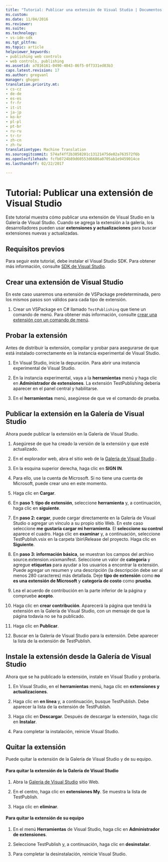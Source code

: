 ```yaml
---
title: "Tutorial: Publicar una extensión de Visual Studio | Documentos de Microsoft"
ms.custom: 
ms.date: 11/04/2016
ms.reviewer: 
ms.suite: 
ms.technology:
- vs-ide-sdk
ms.tgt_pltfrm: 
ms.topic: article
helpviewer_keywords:
- publishing web controls
- web controls, publishing
ms.assetid: a7816161-0490-4043-86f5-0f7331ed83b3
caps.latest.revision: 17
ms.author: gregvanl
manager: ghogen
translation.priority.mt:
- cs-cz
- de-de
- es-es
- fr-fr
- it-it
- ja-jp
- ko-kr
- pl-pl
- pt-br
- ru-ru
- tr-tr
- zh-cn
- zh-tw
translationtype: Machine Translation
ms.sourcegitcommit: 574af4ff2b3858201c13121475de02a763572f6b
ms.openlocfilehash: fcfb0724b89d60553d6686a0705ab1e9459014ce
ms.lasthandoff: 02/22/2017

---
```

# <a name="walkthrough-publishing-a-visual-studio-extension"></a>Tutorial: Publicar una extensión de Visual Studio
Este tutorial muestra cómo publicar una extensión de Visual Studio en la Galería de Visual Studio. Cuando se agrega la extensión a la galería, los desarrolladores pueden usar **extensiones y actualizaciones** para buscar extensiones nuevas y actualizadas.  
  
## <a name="prerequisites"></a>Requisitos previos  
 Para seguir este tutorial, debe instalar el Visual Studio SDK. Para obtener más información, consulte [SDK de Visual Studio](../extensibility/visual-studio-sdk.md).  
  
## <a name="create-a-visual-studio-extension"></a>Crear una extensión de Visual Studio  
 En este caso usaremos una extensión de VSPackage predeterminada, pero los mismos pasos son válidos para cada tipo de extensión.  
  
1.  Crear un VSPackage en C# llamado `TestPublishing` que tiene un comando de menú. Para obtener más información, consulte [crear una extensión con un comando de menú](../extensibility/creating-an-extension-with-a-menu-command.md).  
  
## <a name="test-the-extension"></a>Probar la extensión  
 Antes de distribuir la extensión, compilar y probar para asegurarse de que está instalado correctamente en la instancia experimental de Visual Studio.  
  
1.  En Visual Studio, inicie la depuración. Para abrir una instancia experimental de Visual Studio.  
  
2.  En la instancia experimental, vaya a la **herramientas** menú y haga clic en **Administrador de extensiones**. La extensión TestPublishing debería aparecer en el panel central y habilitarse.  
  
3.  En el **herramientas** menú, asegúrese de que ve el comando de prueba.  
  
## <a name="publish-the-extension-to-the-visual-studio-gallery"></a>Publicar la extensión en la Galería de Visual Studio  
 Ahora puede publicar la extensión en la Galería de Visual Studio.  
  
1.  Asegúrese de que ha creado la versión de la extensión y que esté actualizado.  
  
2.  En el explorador web, abra el sitio web de la [Galería de Visual Studio](http://go.microsoft.com/fwlink/?LinkId=194329) .  
  
3.  En la esquina superior derecha, haga clic en **SIGN IN**.  
  
4.  Para ello, use la cuenta de Microsoft. Si no tiene una cuenta de Microsoft, puede crear uno en este momento.  
  
5.  Haga clic en **Cargar**.  
  
6.  En **paso 1: tipo de extensión**, seleccione **herramienta** y, a continuación, haga clic en **siguiente**.  
  
7.  En **paso 2: cargar**, puede cargar directamente en la Galería de Visual Studio o agregar un vínculo a su propio sitio Web. En este caso seleccione **me gustaría cargar mi herramienta**. El **seleccione su control** aparece el cuadro. Haga clic en **examinar** y, a continuación, seleccione TestPublish.vsix en la carpeta \bin\Release del proyecto. Haga clic en **Siguiente**.  
  
8.  En **paso 3: información básica**, se muestran los campos del archivo source.extension.vsixmanifest. Seleccione un valor de **categoría** y agregue **etiquetas** para ayudar a los usuarios a encontrar la extensión. Puede agregar un resumen y una descripción (la descripción debe ser al menos 280 caracteres) más detallada. Deje **tipo de extensión** como **no es una extensión de Microsoft** y **categoría de costo** como **prueba**.  
  
9. Lea el acuerdo de contribución en la parte inferior de la página y compruebe **acepto**.  
  
10. Haga clic en **crear contribución**. Aparecerá la página que tendrá la extensión en la Galería de Visual Studio, con un mensaje de que la página todavía no se ha publicado.  
  
11. Haga clic en **Publicar**.  
  
12. Buscar en la Galería de Visual Studio para la extensión. Debe aparecer la lista de la extensión de TestPublish.  
  
## <a name="install-the-extension-from-the-visual-studio-gallery"></a>Instale la extensión desde la Galería de Visual Studio  
 Ahora que se ha publicado la extensión, instale en Visual Studio y probarla.  
  
1.  En Visual Studio, en el **herramientas** menú, haga clic en **extensiones y actualizaciones**.  
  
2.  Haga clic en **en línea** y, a continuación, busque TestPublish. Debe aparecer la lista de la extensión de TestPublish.  
  
3.  Haga clic en **Descargar**. Después de descargar la extensión, haga clic en **Instalar**.  
  
4.  Para completar la instalación, reinicie Visual Studio.  
  
## <a name="removing-the-extension"></a>Quitar la extensión  
 Puede quitar la extensión de la Galería de Visual Studio y de su equipo.  
  
#### <a name="to-remove-the-extension-from-the-visual-studio-gallery"></a>Para quitar la extensión de la Galería de Visual Studio  
  
1.  Abra la [Galería de Visual Studio](http://go.microsoft.com/fwlink/?LinkId=194329) sitio Web.  
  
2.  En el centro, haga clic en **extensiones My**. Se muestra la lista de TestPublish.  
  
3.  Haga clic en **eliminar**.  
  
#### <a name="to-remove-the-extension-from-your-computer"></a>Para quitar la extensión de su equipo  
  
1.  En el menú **Herramientas** de Visual Studio, haga clic en **Administrador de extensiones**.  
  
2.  Seleccione TestPublish y, a continuación, haga clic en **desinstalar**.  
  
3.  Para completar la desinstalación, reinicie Visual Studio.

